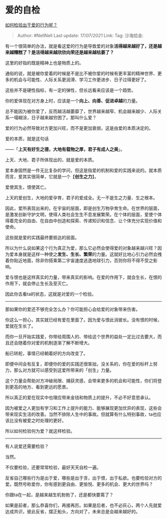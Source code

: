 # 爱的自检
[如何检验出于爱的行为呢？](https://www.zhihu.com/question/441688567/answer/1708886796)

> Author: #NellNell
> Last update: *17/07/2021*
> Link:
> Tag:
> 沙海拾金:

有一个很简单的办法，就是看这爱的行为是导致爱的对象**活得越来越好了，还是越来越糟糕了？是活得越来越欣欣向荣还是越来越枯萎了？**

这里的好指的既是精神上也是物质上的。

通俗的说，就是被你爱着的时候是不是比不被你爱的时候有更丰富的精神世界、更多的机会与可能性、人际关系更润滑、学习工作更进步、日子过得更好了。

这些并不是硬性指标，有一定的弹性，但长远看来应该是一个趋势。

你的爱体现在对方身上时，应该是一个**向上、向善、促进卓越**的力量。

总不能因为被你爱了，反而越活越萎靡了，世界越来越窄、机会越来越少、人际关系一塌糊涂，日子越来越穷困了。那叫什么爱？

爱的行为必然导致对方更加兴旺，而不是更加衰弱，这是由爱的本质决定的。

爱的本质，就是这句话

——「**上天有好生之德，大地有载物之厚，君子有成人之美**」。

上天、大地、君子所体现出的，就是爱的本质。

爱本身固然是一件无比复杂的学问，但这是指爱的机制和爱的实践来说的。就本质而言，爱其实很简单，它就是一个【**创生之力**】。

爱使其生，恨使其亡。

上天的爱创生，大地的爱孕育，君子的爱成全。无一不是生之力量、生之根本。

因此，爱所表现出来的，在宇宙的层面，即是创生万物孕育生命。在世界的层面，是激发创新守护文明，使得人类社会生生不息发展繁荣。在个体的层面，爱使个体得着完全的自由、在自由中创造和探索、传递知识和信念、让个体充分实现价值和使命。

这些就是爱的实践最终要抵达的层面。

所以为什么说如果这个行为真正为爱，那么它必然会使得爱的对象越来越兴旺？因为爱本身就是这样一种使之**发生、生长、繁荣**的力量。这就好比地心引力必然会拽着你贴近地面，除非你搭乘第二宇宙速度逃逸地球引力，否则你将不得不受之影响。

爱与恨也是这样真实的力量，带来真实的影响。在爱的作用下，就会生长，在恨的作用下，就会停止生长及至灭亡。

因此你去看ta的状态，这就是对爱的一个检验。

---

那如果你的爱还不够完全怎么办？你可能担心会给爱的对象带来伤害。

你这么一担心，其实就已经有爱在里面了。因为爱与恨此消彼长。没有恨的时候，爱就在生长了。

而你一旦开始实践爱，你带给周围人的、带给这个世界的益处一定比过去要大，而且还会随着你对爱的机制逐渐了解不断增大。

船已转舵，事情已经朝着好的方向改变了。

即便中间会有反复，即便你的爱的实践还很笨拙，没关系的，你在爱的标杆上努力，那么对方就可以感受到这爱所带来的「创生」力量。

这个力量会帮助对方冲破局限、捕获灵感，会带来更多的机会和可能性，你们将登到更高的地方、看到更远的愿景。

所以真正的爱在现实中也理应带来金钱和物质上的提升，不必不好意思承认。

因为被爱之人更加有学习和工作上提升的能力、能够展现更加优异的表现，这些会带来现实生活的改善。当然不排除人生中的事故。但就算有什么特别事故，ta也应该比没有被爱之时处理的更好。

所以如何检验何为爱？就这样检验。

---

有人说爱还需要检验？

当然。

不仅要检验，还要常常检验，最好天天自检一遍。

反省自己哪些行为是出于爱，哪些是出于贪，出于恨，出于私欲。也要检验对方的爱。既然号称爱你，你有感到更自由、更愉悦、更多的机会、更大的世界吗？

你跟ta在一起，是越来越生机勃勃了，还是都快要蔫了？

如果是前者，那么恭喜你们，再接再厉。如果是后者，也不必灰心，两个人先就爱达成共识，彼此反省，摆正船头，方向对了，未来总是会越来越好的。
